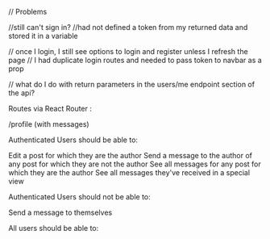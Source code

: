 // Problems

//still can't sign in?
//had not defined a token from my returned data and stored it in a variable

// once I login, I still see options to login and register unless I refresh the page
// I had duplicate login routes and needed to pass token to navbar as a prop

// what do I do with return parameters in the users/me endpoint section of the api?

Routes via React Router :

/profile (with messages)

Authenticated Users should be able to:

Edit a post for which they are the author
Send a message to the author of any post for which they are not the author
See all messages for any post for which they are the author
See all messages they've received in a special view

Authenticated Users should not be able to:

Send a message to themselves

All users should be able to:
